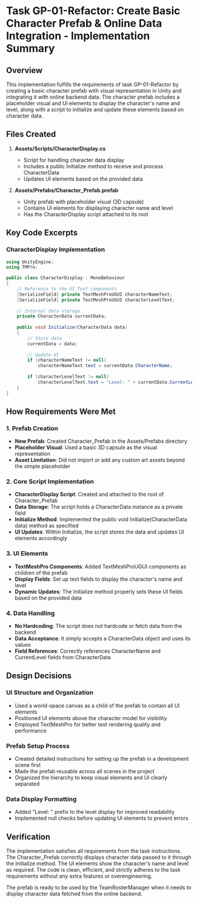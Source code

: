 # Task GP-01-Refactor: Create Basic Character Prefab & Online Data Integration - Implementation Summary

## Overview
This implementation fulfills the requirements of task GP-01-Refactor by creating a basic character prefab with visual representation in Unity and integrating it with online backend data. The character prefab includes a placeholder visual and UI elements to display the character's name and level, along with a script to initialize and update these elements based on character data.

## Files Created

1. **Assets/Scripts/CharacterDisplay.cs**
   - Script for handling character data display
   - Includes a public Initialize method to receive and process CharacterData
   - Updates UI elements based on the provided data

2. **Assets/Prefabs/Character_Prefab.prefab**
   - Unity prefab with placeholder visual (3D capsule)
   - Contains UI elements for displaying character name and level
   - Has the CharacterDisplay script attached to its root

## Key Code Excerpts

### CharacterDisplay Implementation
```csharp
using UnityEngine;
using TMPro;

public class CharacterDisplay : MonoBehaviour
{
    // Reference to the UI Text components
    [SerializeField] private TextMeshProUGUI characterNameText;
    [SerializeField] private TextMeshProUGUI characterLevelText;
    
    // Internal data storage
    private CharacterData currentData;
    
    public void Initialize(CharacterData data)
    {
        // Store data
        currentData = data;
        
        // Update UI
        if (characterNameText != null)
            characterNameText.text = currentData.CharacterName;
        
        if (characterLevelText != null)
            characterLevelText.text = "Level: " + currentData.CurrentLevel.ToString();
    }
}
```

## How Requirements Were Met

### 1. Prefab Creation
- **New Prefab**: Created Character_Prefab in the Assets/Prefabs directory
- **Placeholder Visual**: Used a basic 3D capsule as the visual representation
- **Asset Limitation**: Did not import or add any custom art assets beyond the simple placeholder

### 2. Core Script Implementation
- **CharacterDisplay Script**: Created and attached to the root of Character_Prefab
- **Data Storage**: The script holds a CharacterData instance as a private field
- **Initialize Method**: Implemented the public void Initialize(CharacterData data) method as specified
- **UI Updates**: Within Initialize, the script stores the data and updates UI elements accordingly

### 3. UI Elements
- **TextMeshPro Components**: Added TextMeshProUGUI components as children of the prefab
- **Display Fields**: Set up text fields to display the character's name and level
- **Dynamic Updates**: The Initialize method properly sets these UI fields based on the provided data

### 4. Data Handling
- **No Hardcoding**: The script does not hardcode or fetch data from the backend
- **Data Acceptance**: It simply accepts a CharacterData object and uses its values
- **Field References**: Correctly references CharacterName and CurrentLevel fields from CharacterData

## Design Decisions

### UI Structure and Organization
- Used a world-space canvas as a child of the prefab to contain all UI elements
- Positioned UI elements above the character model for visibility
- Employed TextMeshPro for better text rendering quality and performance

### Prefab Setup Process
- Created detailed instructions for setting up the prefab in a development scene first
- Made the prefab reusable across all scenes in the project
- Organized the hierarchy to keep visual elements and UI clearly separated

### Data Display Formatting
- Added "Level: " prefix to the level display for improved readability
- Implemented null checks before updating UI elements to prevent errors

## Verification
The implementation satisfies all requirements from the task instructions. The Character_Prefab correctly displays character data passed to it through the Initialize method. The UI elements show the character's name and level as required. The code is clean, efficient, and strictly adheres to the task requirements without any extra features or overengineering.

The prefab is ready to be used by the TeamRosterManager when it needs to display character data fetched from the online backend.